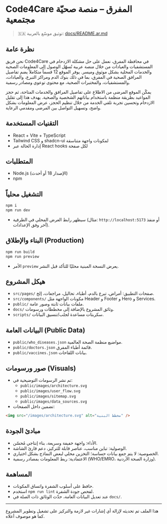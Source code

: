 # Code4Care المفرق – منصة صحيّة مجتمعية

> 🇸🇦 توثيق موسّع بالعربية: [docs/README.ar.md](./docs/README.ar.md)

## نظرة عامة
نحن فريق Code4Care في محافظة المفرق، نعمل على حل مشكلة الازدحام في المستشفيات والعيادات من خلال منصة عربية تُسهّل الوصول إلى المعلومات الصحية والخدمات المحلية بشكل موثوق وميسر. يوفر الموقع 12 قسماً متكاملاً يضم تفاصيل المرافق الصحية في المفرق، بما في ذلك بنوك الدم ومراكز التبرع، والعيادات، والمستشفيات، والمختبرات الصحية، مع محتوى توعوي ومصادر رسمية.

يمكّن الموقع المرضى من الاطلاع على تفاصيل المرافق والخدمات المتاحة، ثم حجز المواعيد بطريقة منظمة باستخدام بياناتهم الشخصية والصحية. يهدف هذا إلى تقليل الازدحام وتحسين تجربة تلقي الخدمة من خلال تنظيم الحجز، عرض المعلومات بشكل واضح، وتسهيل التواصل بين المرضى ومقدمي الرعاية.

## التقنيات المستخدمة
- React + Vite + TypeScript
- Tailwind CSS و shadcn-ui لمكونات واجهة متناسقة
- إدارة الحالة عبر React hooks لكل صفحة

## المتطلبات
- Node.js (الإصدار 18 أو أحدث)
- npm

## التشغيل محلياً
```sh
npm i
npm run dev
```
- سيظهر رابط العرض المحلي في الطرفية (مثال: `http://localhost:5173` أو منفذ آخر وفق الإعدادات).

## البناء والإطلاق (Production)
```sh
npm run build
npm run preview
```
- الأمر `preview` يعرض النسخة المبنية محليًا للتأكد قبل النشر.

## هيكل المشروع
- `src/pages/` صفحات التطبيق: أمراض، تبرع بالدم، أطباء، تحاليل، مراجعات، إلخ.
- `src/components/` مكونات الواجهة مثل Header و Footer و Hero و Services.
- `public/` ملفات بيانات ثابتة وصور عامة.
- `docs/` وثائق المشروع بالإضافة إلى مخططات ورسومات.
- `scripts/` سكربتات مساعدة لجلب/تنسيق البيانات.

## البيانات العامة (Public Data)
- `public/who_diseases.json` مواضيع منظمة الصحة العالمية.
- `public/doctors.json` قائمة أطباء المفرق.
- `public/vaccines.json` بيانات اللقاحات.

## صور ورسومات (Visuals)
- تم نشر الرسومات التوضيحية في:
  - `public/images/architecture.svg`
  - `public/images/user_flow.svg`
  - `public/images/sitemap.svg`
  - `public/images/data_sources.svg`
- تضمين داخل الصفحات:
```html
<img src="/images/architecture.svg" alt="مخطط البنية" />
```

## مبادئ الجودة
- الأداء: واجهة خفيفة وسريعة، بناء إنتاجي مُحسّن.
- الوصولية: تباين مناسب، عناصر قابلة للتركيز، دعم قارئ الشاشة.
- الخصوصية: لا يتم جمع بيانات حساسة؛ التخزين محلي لبعض النماذج بشكل اختياري.
- الاعتمادية: ربط المعلومات بمصادر رسمية (WHO/EMRO، وزارة الصحة الأردنية).

## المساهمة
- حافظ على أسلوب الشفرة واتساق المكونات.
- استخدم `npm run lint` لفحص جودة الشفرة.
- عند تعديل البيانات العامة، حدّث الوثائق ذات الصلة في `docs/`.

---
هذا الملف تم تحديثه لإزالة أي إشارات غير لازمة والتركيز على تشغيل وتطوير المشروع كما هو موصوف أعلاه.
